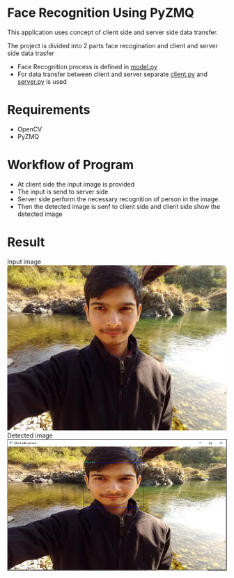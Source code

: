 # Face Recognition Using PyZMQ
This application uses concept of client side and server side data transfer.</br>

The project is divided into 2 parts face recogination and client and server side data trasfer
  * Face Recognition process is defined in <a href="https://github.com/sauravakolia/Face_recognition_PyZMQ/blob/main/model.py">model.py</a>
  * For data transfer between client and server separate <a href="https://github.com/sauravakolia/Face_recognition_PyZMQ/blob/main/client.py">client.py</a> and <a href="https://github.com/sauravakolia/Face_recognition_PyZMQ/blob/main/server.py">server.py</a> is used 

# Requirements
* OpenCV
* PyZMQ

# Workflow of Program
  * At client side the input image is provided
  * The input is send to server side 
  * Server side perform the necessary recognition of person in the image.
  * Then the detected image is senf to client side and client side show the detected image
  
# Result 


<div class="Row">
  <div class="Column">
   <div class="img-responsive">
     <label>Input image</label>
     <img src="https://github.com/sauravakolia/Face_recognition_PyZMQ/blob/main/test_data/2.jpg"></img>
 </div>
  </div>
  
<div class="Column">
  <div class="img-responsive">
    <label>Detected image</label>
    <img src="https://github.com/sauravakolia/Face_recognition_PyZMQ/blob/main/detected.JPG"></img>
 </div>
  </div>
</div>
